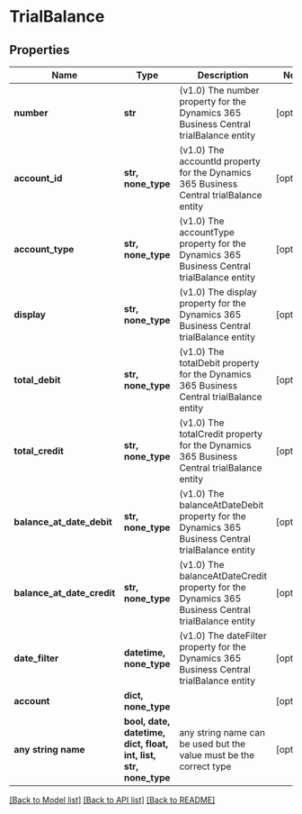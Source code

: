 # TrialBalance


## Properties
Name | Type | Description | Notes
------------ | ------------- | ------------- | -------------
**number** | **str** | (v1.0) The number property for the Dynamics 365 Business Central trialBalance entity | [optional] 
**account_id** | **str, none_type** | (v1.0) The accountId property for the Dynamics 365 Business Central trialBalance entity | [optional] 
**account_type** | **str, none_type** | (v1.0) The accountType property for the Dynamics 365 Business Central trialBalance entity | [optional] 
**display** | **str, none_type** | (v1.0) The display property for the Dynamics 365 Business Central trialBalance entity | [optional] 
**total_debit** | **str, none_type** | (v1.0) The totalDebit property for the Dynamics 365 Business Central trialBalance entity | [optional] 
**total_credit** | **str, none_type** | (v1.0) The totalCredit property for the Dynamics 365 Business Central trialBalance entity | [optional] 
**balance_at_date_debit** | **str, none_type** | (v1.0) The balanceAtDateDebit property for the Dynamics 365 Business Central trialBalance entity | [optional] 
**balance_at_date_credit** | **str, none_type** | (v1.0) The balanceAtDateCredit property for the Dynamics 365 Business Central trialBalance entity | [optional] 
**date_filter** | **datetime, none_type** | (v1.0) The dateFilter property for the Dynamics 365 Business Central trialBalance entity | [optional] 
**account** | **dict, none_type** |  | [optional] 
**any string name** | **bool, date, datetime, dict, float, int, list, str, none_type** | any string name can be used but the value must be the correct type | [optional]

[[Back to Model list]](../README.md#documentation-for-models) [[Back to API list]](../README.md#documentation-for-api-endpoints) [[Back to README]](../README.md)


